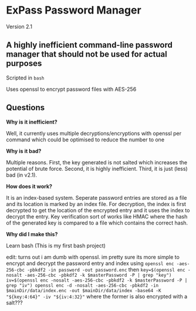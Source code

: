 # ExPass Password Manager
Version 2.1

## A highly inefficient command-line password manager that should not be used for actual purposes
Scripted in `bash`

Uses openssl to encrypt password files with AES-256

## Questions
**Why is it inefficient?**

Well, it currently uses multiple decryptions/encryptions with openssl per command which could be optimised to reduce the number to one

**Why is it bad?**

Multiple reasons. First, the key generated is not salted which increases the potential of brute force. Second, it is highly inefficient. Third, it is just (less) bad (in v2.1).

**How does it work?**

It is an index-based system. Seperate password entries are stored as a file and its location is marked by an index file. For decryption, the index is first decrypted to get the location of the encrypted entry and it uses the index to decrypt the entry. 
Key verification sort of works like HMAC where the hash of the generated key is compared to a file which contains the correct hash.

**Why did I make this?**

Learn bash (This is my first bash project)

edit: turns out i am dumb with openssl. im pretty sure its more simple to encrypt and decrypt the password entry and index using `openssl enc -aes-256-cbc -pbkdf2 -in password -out password.enc` then `key=$(openssl enc -nosalt -aes-256-cbc -pbkdf2 -k $masterPassword -P | grep "key")
    iv=$(openssl enc -nosalt -aes-256-cbc -pbkdf2 -k $masterPassword -P | grep "iv")
    openssl enc -d -nosalt -aes-256-cbc -pbkdf2 -in $mainDir/data/index.enc -out $mainDir/data/index -base64 -K "${key:4:64}" -iv "${iv:4:32}"` where the former is also encrypted with a salt??? 
